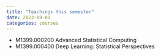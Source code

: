 ```yaml
---
title: "Teachings this semester"
date: 2023-09-01 
categories: courses
---
```


* M1399.000200 Advanced Statistical Computing
* M1399.000400 Deep Learning: Statistical Perspectives
